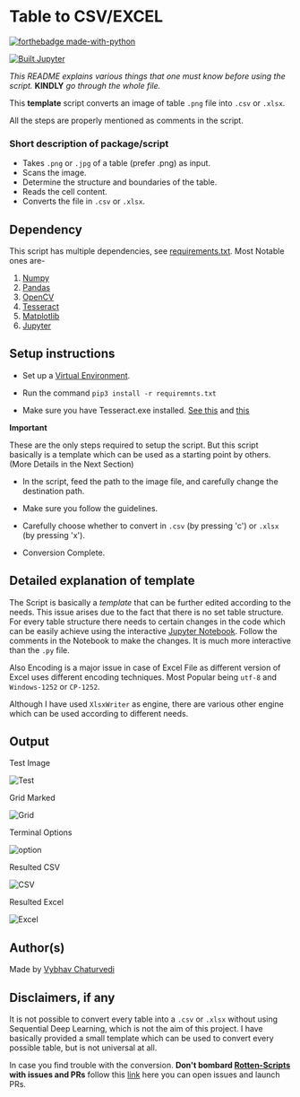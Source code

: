 
# Table to CSV/EXCEL  

[![forthebadge made-with-python](http://ForTheBadge.com/images/badges/made-with-python.svg)](https://www.python.org/)  

[![Built Jupyter](https://img.shields.io/badge/Built%20Using-Jupyter-orange?style=for-the-badge&logo=Jupyter)](table_convert.ipynb)

*This README explains various things that one must know before using the script.* **KINDLY** *go through the whole file.*  

This **template** script converts an image of table `.png` file into `.csv` or `.xlsx`.  

All the steps are properly mentioned as comments in the script.  

### Short description of package/script  

- Takes `.png` or `.jpg` of a table (prefer .png) as input.  
- Scans the image.  
- Determine the structure and boundaries of the table.
- Reads the cell content.
- Converts the file in `.csv` or `.xlsx`.

## Dependency

This script has multiple dependencies, see [requirements.txt](requirements.txt). Most Notable ones are-

1. [Numpy](https://numpy.org/)
2. [Pandas](https://pandas.pydata.org/)
3. [OpenCV](https://opencv.org/)
4. [Tesseract](https://github.com/tesseract-ocr/tesseract)
5. [Matplotlib](https://matplotlib.org/)
6. [Jupyter](https://jupyter.org/)
## Setup instructions  

- Set up a [Virtual Environment](https://www.geeksforgeeks.org/python-virtual-environment/#:~:text=A%20virtual%20environment%20is%20a,of%20the%20Python%20developers%20use.).

- Run the command `pip3 install -r requiremnts.txt`

- Make sure you have Tesseract.exe installed. [See this](https://github.com/tesseract-ocr/tesseract/wiki) and [this](https://stackoverflow.com/questions/50951955/pytesseract-tesseractnotfound-error-tesseract-is-not-installed-or-its-not-i)

**Important**

These are the only steps required to setup the script. But this script basically is a template which can be used as a starting point by others. (More Details in the Next Section)

- In the script, feed the path to the image file, and carefully change the destination path.

- Make sure you follow the guidelines.

- Carefully choose whether to convert in `.csv` (by pressing 'c') or `.xlsx` (by pressing 'x').

- Conversion Complete.

## Detailed explanation of template

The Script is basically a *template* that can be further edited according to the needs. This issue arises due to the fact that there is no set table structure. For every table structure there needs to certain changes in the code which can be easily achieve using the interactive [Jupyter Notebook](table_convert.ipynb). Follow the comments in the Notebook to make the changes. It is much more interactive than the `.py` file.

Also Encoding is a major issue in case of Excel File as different version of Excel uses different encoding techniques. Most Popular being `utf-8`  and `Windows-1252` or `CP-1252`.

Although I have used `XlsxWriter` as engine, there are various other engine which can be used according to different needs.  

## Output  

Test Image

![Test](https://snipboard.io/lbDVwY.jpg)  

Grid Marked

![Grid](https://snipboard.io/tNKOrs.jpg)

Terminal Options

![option](https://snipboard.io/4JoxDC.jpg)

Resulted CSV

![CSV](https://snipboard.io/qvJAjY.jpg)

Resulted Excel

![Excel](https://snipboard.io/OMgzBK.jpg)

## Author(s)  

Made by [Vybhav Chaturvedi](https://www.linkedin.com/in/vybhav-chaturvedi-0ba82614a/)

## Disclaimers, if any  

It is not possible to convert every table into a `.csv` or `.xlsx` without using Sequential Deep Learning, which is not the aim of this project. I have basically provided a small template which can be used to convert every possible table, but is not universal at all.

In case you find trouble with the conversion.
**Don't bombard [Rotten-Scripts](https://github.com/HarshCasper/Rotten-Scripts) with issues and PRs** follow this [link](https://github.com/vybhav72954/My_Junk) here you can open issues and launch PRs.
